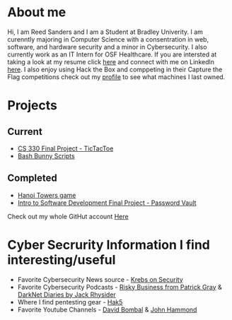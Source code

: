 # About me 
Hi, I am Reed Sanders and I am a Student at Bradley Univerity. I am curenntly majoring in Computer Science with a consentration in web, software, and hardware security and a minor in Cybersecurity. I also currently work as an IT Intern for OSF Healthcare. If you are intersted at taking a look at my resume click [here](https://github.com/Reed604/Reed604.github.io/blob/main/Resume.pdf) and connect with me on Linkedln [here](https://www.linkedin.com/in/reed-sanders-44a2071ba/). I also enjoy using Hack the Box and comppeting in their Capture the Flag competitions check out my [profile](https://app.hackthebox.com/profile/overview) to see what machines I last owned.


# Projects

## Current
- [CS 330 Final Project - TicTacToe](https://github.com/Reed604/CS-330-Final-Project)
- [Bash Bunny Scripts](https://github.com/Reed604/Bash-Bunny-Scrips.git)
 


## Completed
- [Hanoi Towers game](https://github.com/Reed604/Hanoi-Toweres)
- [Intro to Software Development Final Project - Password Vault](https://github.com/Reed604/Password-Vault.git)




Check out my whole GitHut account [Here](https://github.com/Reed604)


# Cyber Secrurity Information I find interesting/useful
- Favorite Cybersecurity News source - [Krebs on Security](https://krebsonsecurity.com/)
- Favorite Cybersecurity Podcasts - [Risky Business from Patrick Gray](https://open.spotify.com/show/2jzD9zn7R2d6erZz2ULLeQ) & [DarkNet Diaries by Jack Rhysider](https://open.spotify.com/show/4XPl3uEEL9hvqMkoZrzbx5)
- Where I find pentesting gear - [Hak5](https://shop.hak5.org/)
- Favorite Youtube Channels - [David Bombal](https://www.youtube.com/c/DavidBombal) & [John Hammond](https://www.youtube.com/c/JohnHammond010)

